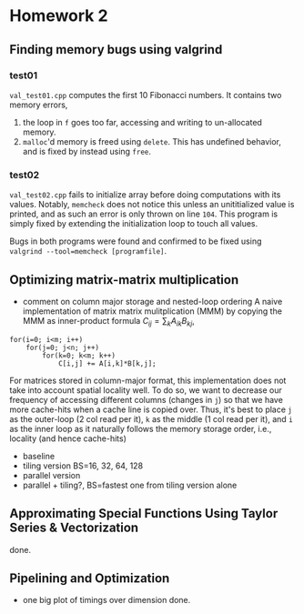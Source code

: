 # Homework 2

## Finding memory bugs using valgrind
### test01
`val_test01.cpp` computes the first 10 Fibonacci numbers. It contains two
memory errors,
1. the loop in `f` goes too far, accessing and writing to un-allocated memory.
2. `malloc`'d memory is freed using `delete`. This has undefined behavior, 
    and is fixed by instead using `free`.

### test02
`val_test02.cpp` fails to initialize array before doing computations with its
values. Notably, `memcheck` does not notice this unless an unititialized value
is printed, and as such an error is only thrown on line `104`. This program is
simply fixed by extending the initialization loop to touch all values.

Bugs in both programs were found and confirmed to be fixed using `valgrind
--tool=memcheck [programfile]`.

## Optimizing matrix-matrix multiplication
- comment on column major storage and nested-loop ordering
A naive implementation of matrix matrix mulitplication (MMM) by copying the MMM as inner-product formula $C_{ij} = \sum_k A_{ik}B_{kj}$,
```
for(i=0; i<m; i++)
    for(j=0; j<n; j++)
        for(k=0; k<m; k++)
            C[i,j] += A[i,k]*B[k,j];
```
For matrices stored in column-major format, this implementation does not take into account spatial locality well.
To do so, we want to decrease our frequency of accessing different columns (changes in `j`) so that we have more cache-hits when a cache line is copied over. Thus, it's best to place `j` as the outer-loop (2 col read per it), `k` as the middle (1 col read per it), and `i` as the inner loop as it naturally follows the memory storage order, i.e.,  
locality (and hence cache-hits)
- baseline
- tiling version BS=16, 32, 64, 128
- parallel version
- parallel + tiling?, BS=fastest one from tiling version alone

## Approximating Special Functions Using Taylor Series & Vectorization
done.

## Pipelining and Optimization
- one big plot of timings over dimension
done.

